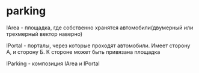 # parking

IArea - площадка, где собственно хранятся автомобили(двумерный или трехмерный вектор наверно)

IPortal - порталы, через которые проходят автомобили. Имеет сторону А, и сторону Б. К стороне может быть привязана площадка

IParking - композиция IArea и IPortal